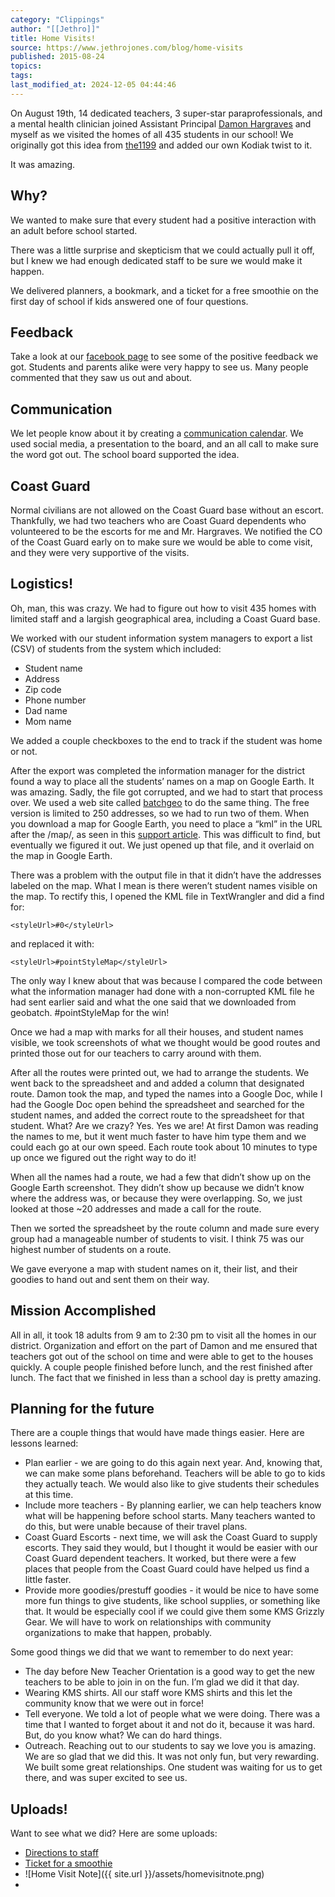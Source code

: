 ```yaml
---
category: "Clippings"
author: "[[Jethro]]"
title: Home Visits!
source: https://www.jethrojones.com/blog/home-visits
published: 2015-08-24
topics: 
tags:
last_modified_at: 2024-12-05 04:44:46
---
```


On August 19th, 14 dedicated teachers, 3 super-star paraprofessionals, and a mental health clinician joined Assistant Principal [Damon Hargraves](http://twitter.com/damonhargraves) and myself as we visited the homes of all 435 students in our school! We originally got this idea from [the1199](https://instagram.com/p/5whI_fgAS4/) and added our own Kodiak twist to it.

It was amazing.

## Why?

We wanted to make sure that every student had a positive interaction with an adult before school started.

There was a little surprise and skepticism that we could actually pull it off, but I knew we had enough dedicated staff to be sure we would make it happen.

We delivered planners, a bookmark, and a ticket for a free smoothie on the first day of school if kids answered one of four questions.

## Feedback

Take a look at our [facebook page](http://facebook.com/kodiakmiddleschool) to see some of the positive feedback we got. Students and parents alike were very happy to see us. Many people commented that they saw us out and about.

## Communication

We let people know about it by creating a [communication calendar](http://transformativeprincipal.org/jethrojonescomuploads/smcalendarhv.pdf). We used social media, a presentation to the board, and an all call to make sure the word got out. The school board supported the idea.

## Coast Guard

Normal civilians are not allowed on the Coast Guard base without an escort. Thankfully, we had two teachers who are Coast Guard dependents who volunteered to be the escorts for me and Mr. Hargraves. We notified the CO of the Coast Guard early on to make sure we would be able to come visit, and they were very supportive of the visits.

## Logistics!

Oh, man, this was crazy. We had to figure out how to visit 435 homes with limited staff and a largish geographical area, including a Coast Guard base.

We worked with our student information system managers to export a list (CSV) of students from the system which included:

-   Student name
-   Address
-   Zip code
-   Phone number
-   Dad name
-   Mom name

We added a couple checkboxes to the end to track if the student was home or not.

After the export was completed the information manager for the district found a way to place all the students’ names on a map on Google Earth. It was amazing. Sadly, the file got corrupted, and we had to start that process over. We used a web site called [batchgeo](https://batchgeo.com/) to do the same thing. The free version is limited to 250 addresses, so we had to run two of them. When you download a map for Google Earth, you need to place a “kml” in the URL after the /map/, as seen in this [support article](http://support.batchgeo.com/customer/portal/articles/1457646-exporting-map-data). This was difficult to find, but eventually we figured it out. We just opened up that file, and it overlaid on the map in Google Earth.

There was a problem with the output file in that it didn’t have the addresses labeled on the map. What I mean is there weren’t student names visible on the map. To rectify this, I opened the KML file in TextWrangler and did a find for:

```
<styleUrl>#0</styleUrl>
```

and replaced it with:

```
<styleUrl>#pointStyleMap</styleUrl>
```

The only way I knew about that was because I compared the code between what the information manager had done with a non-corrupted KML file he had sent earlier said and what the one said that we downloaded from geobatch. #pointStyleMap for the win!

Once we had a map with marks for all their houses, and student names visible, we took screenshots of what we thought would be good routes and printed those out for our teachers to carry around with them.

After all the routes were printed out, we had to arrange the students. We went back to the spreadsheet and and added a column that designated route. Damon took the map, and typed the names into a Google Doc, while I had the Google Doc open behind the spreadsheet and searched for the student names, and added the correct route to the spreadsheet for that student. What? Are we crazy? Yes. Yes we are! At first Damon was reading the names to me, but it went much faster to have him type them and we could each go at our own speed. Each route took about 10 minutes to type up once we figured out the right way to do it!

When all the names had a route, we had a few that didn’t show up on the Google Earth screenshot. They didn’t show up because we didn’t know where the address was, or because they were overlapping. So, we just looked at those ~20 addresses and made a call for the route.

Then we sorted the spreadsheet by the route column and made sure every group had a manageable number of students to visit. I think 75 was our highest number of students on a route.

We gave everyone a map with student names on it, their list, and their goodies to hand out and sent them on their way.

## Mission Accomplished

All in all, it took 18 adults from 9 am to 2:30 pm to visit all the homes in our district. Organization and effort on the part of Damon and me ensured that teachers got out of the school on time and were able to get to the houses quickly. A couple people finished before lunch, and the rest finished after lunch. The fact that we finished in less than a school day is pretty amazing.

## Planning for the future

There are a couple things that would have made things easier. Here are lessons learned:

-   Plan earlier - we are going to do this again next year. And, knowing that, we can make some plans beforehand. Teachers will be able to go to kids they actually teach. We would also like to give students their schedules at this time.
-   Include more teachers - By planning earlier, we can help teachers know what will be happening before school starts. Many teachers wanted to do this, but were unable because of their travel plans.
-   Coast Guard Escorts - next time, we will ask the Coast Guard to supply escorts. They said they would, but I thought it would be easier with our Coast Guard dependent teachers. It worked, but there were a few places that people from the Coast Guard could have helped us find a little faster.
-   Provide more goodies/prestuff goodies - it would be nice to have some more fun things to give students, like school supplies, or something like that. It would be especially cool if we could give them some KMS Grizzly Gear. We will have to work on relationships with community organizations to make that happen, probably.

Some good things we did that we want to remember to do next year:

-   The day before New Teacher Orientation is a good way to get the new teachers to be able to join in on the fun. I’m glad we did it that day.
-   Wearing KMS shirts. All our staff wore KMS shirts and this let the community know that we were out in force!
-   Tell everyone. We told a lot of people what we were doing. There was a time that I wanted to forget about it and not do it, because it was hard. But, do you know what? We can do hard things.
-   Outreach. Reaching out to our students to say we love you is amazing. We are so glad that we did this. It was not only fun, but very rewarding. We built some great relationships. One student was waiting for us to get there, and was super excited to see us.

## Uploads!

Want to see what we did? Here are some uploads:

-   [Directions to staff](http://transformativeprincipal.org/jethrojonescomuploads/DirectionsforStaff.pdf)
-   [Ticket for a smoothie](http://transformativeprincipal.org/jethrojonescomuploads/Home%20Visit%20Ticket.pdf)
-   ![Home Visit Note]({{ site.url }}/assets/homevisitnote.png)
- 
